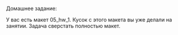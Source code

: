 Домашнее задание:

У вас есть макет 05_hw_1. Кусок с этого макета вы уже делали на занятии. Задача сверстать полностью макет.